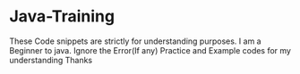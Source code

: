# Java-Training
These Code snippets are strictly for understanding purposes.
I am a Beginner to java. Ignore the Error(If any)
Practice and Example codes for my understanding
Thanks

